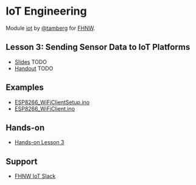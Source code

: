 # IoT Engineering
Module [iot](https://www.fhnw.ch/de/studium/module/9280188) by [@tamberg](https://twitter.com/tamberg) for [FHNW](https://www.fhnw.ch/).

## Lesson 3: Sending Sensor Data to IoT Platforms
- [Slides](http://www.tamberg.org/fhnw/2019/IoT03SensorDataPlatforms.pdf) TODO
- [Handout](http://www.tamberg.org/fhnw/2019/IoT03SensorDataPlatformsHandout.pdf) TODO

## Examples
- [ESP8266_WiFiClientSetup.ino](ESP8266_WiFiClientSetup/ESP8266_WiFiClientSetup.ino)
- [ESP8266_WiFiClient.ino](ESP8266_WiFiClient/ESP8266_WiFiClient.ino)

## Hands-on
- [Hands-on Lesson 3](../../../../fhnw-iot-work-03/blob/master/README.md)

## Support
- [FHNW IoT Slack](https://fhnw-iot.slack.com/)
